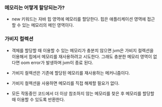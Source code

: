 ### 메모리는 어떻게 할당되는가?
- new 키워드는 자바 힙 영역에 메모리를 할당한다. 힙은 애플리케이션 영역에 접근할 수 있는 메모리의 메인 영역이다. 

### 가비지 컬렉션
- 객체를 할당할 때 이용할 수 있는 메모리가 충분치 않으면 jvm은 가비지 컬렉션을 이용해서 힙에서 메모리를 재사용하려고 시도한다. 그래도 충분한 메모리 영역이 없다면 oom error가 발생하며 jvm이 종료 된다. 

- 가비지 컬렉션은 기존에 할당된 메모리를 재사용하는 메커니즘이다.
- 가비지 컬렉션을 사용하면 메모리를 직접 해제할 필요가 없다. 
- 모든 작동중인 코드에서 더 이상 참조하지 않는 메모리를 찾은 후 메모리를 할당할 때 이용할 수 있도록 반환한다.
